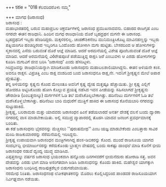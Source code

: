 +++
title = "018 ಕೆಲವರಿದರೊಳು ನಮ್ಮ"

+++
ಮಾಗಧ (ಜರಾಸಂಧ)   
ಜರಾಸಂಧ :   
ಮಹಾಭಾರತದಲ್ಲಿ ಬರುವ ಮಹಾಪ್ರಬಲ ಚಕ್ರವರ್ತಿಗಳಲ್ಲಿ ಜರಾಸಂಧ ಪ್ರಮುಖನಾದವನು. ಬಿಹಾರದ ರಾಜಗೃಹ ಎಂಬ ನಗರವೇ ಈತನ ರಾಜಧಾನಿ. ಹಿಂದಿನ ಮಗಧ ರಾಜಧಾನಿಯ ದೊರೆ ಬೃಹದ್ರಥನ ಮಗನೇ ಈ ಜರಾಸಂಧ.  
ಬೃಹದ್ರಥನಿಗೆ ಇಬ್ಬರು ಹೆಂಡಿರಿದ್ದರು. ಮಕ್ಕಳಿರಲಿಲ್ಲ. ಚಂಡಕೌಶಿಕನೆಂಬ ಮುನಿಮಂತ್ರಿಸಿಕೊಟ್ಟ ಮಾವಿನಹಣ್ಣನ್ನು ಇಬ್ಬರು ಪತ್ನಿಯರಿಗೂ ಹಂಚಿದ್ದಿರಂದ ಇಬ್ವರಿಗೂ ಒಂದೊಂದು ಹೋಳಾಗಿ ಮಗು ಹುಟ್ಟಿತು. ಬೇಸರದಿಂದ ಆ ಹೋಳುಗಳನ್ನು ಸ್ಮಶಾನದಲ್ಲಿ ಎಸೆದು ಬರುವಂತೆ ದೊರೆ ಆಜ್ಞೆ ಮಾಡಿದ. ಆದರೆ ಅರಮನೆಯಲ್ಲಿ ವಿಶೇಷ ಪೂಜೆಬರುವಂತೆ ದೊರೆ ಆಜ್ಞೆ ಮಾಡಿದ. ಆದರೆ ಅರಮನೆಯಲ್ಲಿ ವಿóಶೇಷಪೂಜೆ ಪಡೆಯುತ್ತಿದ್ದ ರಾಕ್ಷಸಿ ಜರೆ ಎಂಬುವಳು ಆ ಎರಡು ಹೋಳುಗಳನ್ನು ಕೂಡಿಸಿ ಮಗುವಿಗೆ ಜೀವ ಬರಿಸಿ 'ಜರಾಸಂಧ' ಎಂದು ಹೆಸರಿಟ್ಟಳು.  
ಗಿರಿವ್ರಜವನ್ನು ರಾಜಧಾನಿಯನ್ನಾಗಿ ಮಾಡಿಕೊಂಡು ಜರಾಸಂಧನು ಮಹಾಬಲಶಾಲಿಯಾಗಿದ್ದನು. ಈತನ ಅಳಿಯನೇ ಕಂಸ. ಅವನೂ ರಾಕ್ಷಸ. ವಿಪ್ರಚಿತ್ತಿ ಎಂಬ ರಾಕ್ಷ ವಂಶದಿಂದ ಬಂದ ಜರಾಸಂಧನೂ ರಾಕ್ಷ¸ನೇ. ಇವನಿಗೆ ಶ್ರೀಕೃಷ್ಣನ ಮೇಲೆ ಅಪಾರ ದ್ವೇಷವಿತ್ತು.  
ತನ್ನ ಅಳಿಯನನ್ನು ಕೃಷ್ಣನು ಕೊಂದ ಮೇಲಂತೂ ಅವನಿಗೆ ಕೃಷ್ಣ ದ್ವೇಷ ಮತ್ತಷ್ಟೂ ಹೆಚ್ಚಾಯಿತು. ಶ್ರೀ ಕೃಷ್ಣ ಎಲ್ಲಿಗೆ ಹೋದರೂ ಅಟ್ಟಿಸಿಕೊಂಡು ಹೋಗಿ ಕೊಲ್ಲುವ ಪ್ರಯತ್ನ ನಡೆಸಿದ ಇವನ ಪೀಡೆಯನ್ನು ಸಹಿಸಲಾಗದೆ ಶ್ರೀಕೃಷ್ಣನು ಚೌರಾಶೀತಿ (ಎಂಬತ್ತನಾಲ್ಕು) ದುರ್ಗಗಳಿಗೆ ಓಡಿ ತಲೆ ಮರೆಸಿಕೊಲ್ಳಬೇಕಾಗಿತ್ತು. ಹದಿನೆಂಟು ದುರ್ಗಗಳಿಗೆ ಓಡಿ ತಲೆ ಮರೆಸಿಕೊಳ್ಳ್ಳಬೇಕಾಗಿತ್ತು. ಹದಿನೆಂಟು ಬಾರಿ ಮಧುರೆಗೆ ಮುತ್ತಿಗೆ ಹಾಕಿದ ಈ ಜರಾಸಂಧ ಕೊನೆಯಬಾರಿ ನಗರವನ್ನು ಸುಟ್ಟುಹಾಕಿದ.  
ಶ್ರೀಕೃಷ್ಣ, ಬಲರಾಮರು ಮತ್ತು ಯಾದವರು ಜರಾಸಂಧನ ಹಿಂಸೆ ತಡೆಯಲಾರದೆ ಅನರ್ತ ದೇಶಕ್ಕೆ ವಲಸೆ ಬಂದು ದ್ವಾರಕಾ ನಗರದಲ್ಲಿ ವಾಸ ಮಾಡಬೇಕಾಯಿತು. ಅಲ್ಲಿ ಸಮುದ್ರ ವ್ಯಾಪಾರದಲ್ಲಿ ತೊಡಗಿ ಯಾದವ ಜನಾಂಗ ಪ್ರವರ್ಧಮಾನಕ್ಕೆ ಬಂದಿತು.  
ಈ ಕಡೆ ಜರಾಸಂಧನು ಭೈರವನನ್ನು ಮೆಚ್ಚಿಸಲು ''ಪುರುಷಮೇಧ'' ಎಂಬ ಯಜ್ಞ ಮಾಡಬೇಕೆಂದು ಎಂಬತ್ತಾರು ಸಾವಿರ ಮಂದಿ ರಾಜಕುಮಾರರನ್ನು ಸೆರೆಮನೆಯಲ್ಲಿ ಇರಿಸಿದ್ದನು.  
ಶ್ರೀಕೃಷ್ಣ ಉಪಾಯವಾಗಿ ಜರಾಸಂಧನ ಮಂತ್ರಿಗಳಾಗಿದ್ದ ಹಂಸ-ಡಿಬಿಕರನ್ನು ಕೊಂದ. ಮುಂದೆ ರಾಜಸೂಯ ಯಾಗದ ಸಂದರ್ಭದ್ಲಿ ಭೀಮಾರ್ಜುನರನ್ನು ಕರೆದುಕೊಂಡು ಬ್ರಾಹ್ಮಣ ವೇಷದಲ್ಲಿ ಬಂದು ಸಾಕಷ್ಟು ದಾಂಧಲೆ ಮಾಡಿ ಕೊನೆಗೆ ಭೀಮ ಜರಾಸಂಧರ ನಡುವೆ ದ್ವಂದ್ವ ಯುದ್ಧ ಮಾಡಿಸಿದ.  
ಎಪ್ಪತ್ತನಾಲ್ಕು ವರ್ಷದ ಜರಾಸಂಧ ಭಯಂಕವಾಗಿ ಹನ್ನೊಂದು ದಿನಗಳವರೆಗೆ ಭೀಮನೆದುರು ಹೋರಾಡಿ ಸತ್ತ. ಅವನ ದೇಹವನ್ನು ಎರಡು ಭಾಗ ಮಾಡಿ ಅಸಂಗತವಾಗಿ ಜಡಿಸಿ ಜರಾಸಂಧನನ್ನು ಕೊಂದು ಹಾಕಿದ. ಮಹೇಶ್ವರ ಯಾಗಕ್ಕಾಗಿ ಜರಾಸಂಧನು ಬಂಧಿಸಿದ್ದ ರಾಜಪುತ್ರರೆಲ್ಲರ ಬಿಡುಗಡೆಯಾಯಿತು.  
ನರಮೇಧ ನಿಂತಿತು. ಜರಾಸಂಧನಂಥ ಲೋಕಘಾತಕನನ್ನು ಮೊದಲು ಕೊಲ್ಲಿಸಿದ್ದರಿಂದ ಪಾಂಡವರ ರಾಜಸೂಯಯಾಗ ನಿರ್ವಿಘ್ನವಾಗಿ ನಡೆಯಿತು.